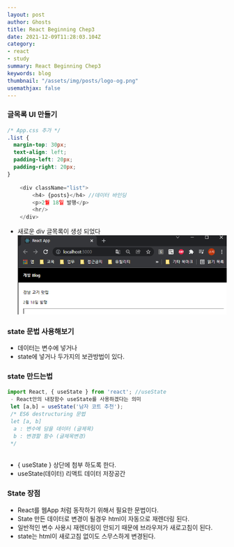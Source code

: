 ```yaml
---
layout: post
author: Ghosts
title: React Beginning Chep3
date: 2021-12-09T11:28:03.104Z
category:
- react
- study
summary: React Beginning Chep3
keywords: blog
thumbnail: "/assets/img/posts/logo-og.png"
usemathjax: false
---
```


### 글목록 UI 만들기 
~~~css
/* App.css 추가 */
.list {
  margin-top: 30px;
  text-align: left;
  padding-left: 20px;
  padding-right: 20px;
}
~~~
~~~javascript
    <div className="list">
        <h4> {posts}</h4> //데이터 바인딩
        <p>2월 18일 발행</p>
        <hr/>
    </div>
~~~
- 새로운 div 글목록이 생성 되었다 
 ![글목록](/assets/img/posts/listui.png)

### state 문법 사용해보기
 - 데이터는 변수에 넣거나 
 - state에 넣거나 두가지의 보관방법이 있다.

### state 만드는법
~~~javascript
import React, { useState } from 'react'; //useState
 - React안의 내장함수 useState를 사용하겠다는 의미
 let [a,b] = useState('남자 코트 추천'); 
 /* ES6 destructuring 문법
 let [a, b] 
  a : 변수에 담을 데이터 (글제목)
  b : 변경할 함수 (글제목변경)
 */
 
~~~

- { useState } 상단에 첨부 하도록 한다. 
- useState(데이터) 리액트 데이터 저장공간 

### State 장점
- React를 웹App 처럼 동작하기 위해서 필요한 문법이다. 
- State 만든 데이터로 변경이 될경우 html이 자동으로 재렌더링 된다. 
- 일반적인 변수 사용시 재렌더링이 안되기 때문에 브라우저가 새로고침이 된다. 
- state는 html이 새로고침 없이도 스무스하게 변경된다. 


